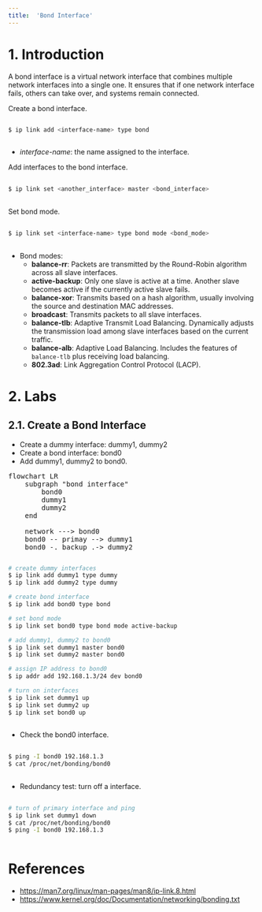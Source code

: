 ```yaml
---
title:  'Bond Interface'
---
```


# 1. Introduction
A bond interface is a virtual network interface that combines multiple network interfaces into a single one. It ensures that if one network interface fails, others can take over, and systems remain connected.
  
Create a bond interface.
```sh

$ ip link add <interface-name> type bond
  
```
- *interface-name*: the name assigned to the interface.

Add interfaces to the bond interface.  
```sh
  
$ ip link set <another_interface> master <bond_interface>
  
```
  
Set bond mode.  
```sh
  
$ ip link set <interface-name> type bond mode <bond_mode>
  
```
  
- Bond modes:  
    - **balance-rr**: Packets are transmitted by the Round-Robin algorithm across all slave interfaces.
    - **active-backup**: Only one slave is active at a time. Another slave becomes active if the currently active slave fails.
    - **balance-xor**: Transmits based on a hash algorithm, usually involving the source and destination MAC addresses.
    - **broadcast**: Transmits packets to all slave interfaces.
    - **balance-tlb**: Adaptive Transmit Load Balancing. Dynamically adjusts the transmission load among slave interfaces based on the current traffic.
    - **balance-alb**: Adaptive Load Balancing. Includes the features of `balance-tlb` plus receiving load balancing.
    - **802.3ad**: Link Aggregation Control Protocol (LACP).

# 2. Labs
## 2.1. Create a Bond Interface
- Create a dummy interface: dummy1, dummy2
- Create a bond interface: bond0
- Add dummy1, dummy2 to bond0.

<script type="module">
  import mermaid from 'https://cdn.jsdelivr.net/npm/mermaid@11/dist/mermaid.esm.min.mjs';
</script>

<pre class="mermaid">
flowchart LR
    subgraph "bond interface"
        bond0
        dummy1
        dummy2
    end

    network ---> bond0
    bond0 -- primay --> dummy1
    bond0 -. backup .-> dummy2
</pre>

```sh

# create dummy interfaces
$ ip link add dummy1 type dummy
$ ip link add dummy2 type dummy

# create bond interface
$ ip link add bond0 type bond

# set bond mode
$ ip link set bond0 type bond mode active-backup

# add dummy1, dummy2 to bond0
$ ip link set dummy1 master bond0
$ ip link set dummy2 master bond0

# assign IP address to bond0
$ ip addr add 192.168.1.3/24 dev bond0

# turn on interfaces
$ ip link set dummy1 up
$ ip link set dummy2 up
$ ip link set bond0 up
  
```

- Check the bond0 interface.

```sh
   
$ ping -I bond0 192.168.1.3
$ cat /proc/net/bonding/bond0
   
```


- Redundancy test: turn off a interface.
```sh
  
# turn of primary interface and ping
$ ip link set dummy1 down
$ cat /proc/net/bonding/bond0
$ ping -I bond0 192.168.1.3
  
```

# References
- https://man7.org/linux/man-pages/man8/ip-link.8.html
- https://www.kernel.org/doc/Documentation/networking/bonding.txt